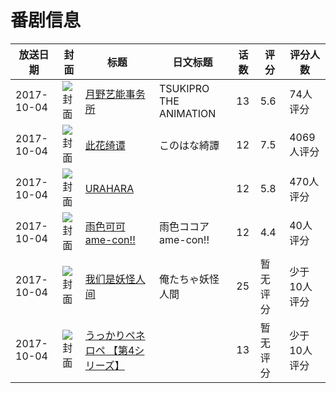 # 番剧信息

|放送日期|封面|标题|日文标题|话数|评分|评分人数|
|---|---|---|---|---|---|---|
|2017-10-04|![封面](https://lain.bgm.tv/pic/cover/c/1f/ec/200355_99ui0.jpg)|[月野艺能事务所](https://bangumi.tv/subject/200355)|TSUKIPRO THE ANIMATION|13|5.6|74人评分|
|2017-10-04|![封面](https://lain.bgm.tv/pic/cover/c/ab/fd/211934_HHeOH.jpg)|[此花绮谭](https://bangumi.tv/subject/211934)|このはな綺譚|12|7.5|4069人评分|
|2017-10-04|![封面](https://lain.bgm.tv/pic/cover/c/b4/48/212004_ThdEq.jpg)|[URAHARA](https://bangumi.tv/subject/212004)||12|5.8|470人评分|
|2017-10-04|![封面](https://lain.bgm.tv/pic/cover/c/ea/1a/219759_gSqvp.jpg)|[雨色可可 ame-con!!](https://bangumi.tv/subject/219759)|雨色ココア ame-con!!|12|4.4|40人评分|
|2017-10-04|![封面](https://lain.bgm.tv/pic/cover/c/14/e2/222227_ao7YH.jpg)|[我们是妖怪人间](https://bangumi.tv/subject/222227)|俺たちゃ妖怪人間|25|暂无评分|少于10人评分|
|2017-10-04|![封面](https://lain.bgm.tv/pic/cover/c/2f/a4/309237_rI757.jpg)|[うっかりペネロペ 【第4シリーズ】](https://bangumi.tv/subject/309237)||13|暂无评分|少于10人评分|
